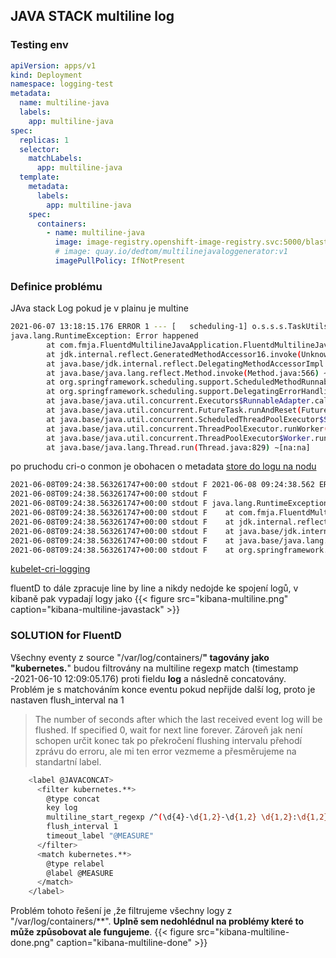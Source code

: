 ## JAVA STACK multiline log
### Testing env
```yaml
apiVersion: apps/v1
kind: Deployment
namespace: logging-test
metadata:
  name: multiline-java
  labels:
    app: multiline-java
spec:
  replicas: 1
  selector:
    matchLabels:
      app: multiline-java
  template:
    metadata:
      labels:
        app: multiline-java
    spec:
      containers:
        - name: multiline-java
          image: image-registry.openshift-image-registry.svc:5000/blaster/multilinejavaloggenerator:v1
          # image: quay.io/dedtom/multilinejavaloggenerator:v1
          imagePullPolicy: IfNotPresent
```
### Definice problému
JAva stack Log  pokud je v plainu je multine
```sh
2021-06-07 13:18:15.176 ERROR 1 --- [   scheduling-1] o.s.s.s.TaskUtils$LoggingErrorHandler    : Unexpected error occurred in scheduled task
java.lang.RuntimeException: Error happened
        at com.fmja.FluentdMultilineJavaApplication.FluentdMultilineJavaApplication.logException(FluentdMultilineJavaApplication.java:37) ~[classes!/:0.0.1-SNAPSHOT]
        at jdk.internal.reflect.GeneratedMethodAccessor16.invoke(Unknown Source) ~[na:na]
        at java.base/jdk.internal.reflect.DelegatingMethodAccessorImpl.invoke(DelegatingMethodAccessorImpl.java:43) ~[na:na]
        at java.base/java.lang.reflect.Method.invoke(Method.java:566) ~[na:na]
        at org.springframework.scheduling.support.ScheduledMethodRunnable.run(ScheduledMethodRunnable.java:84) ~[spring-context-5.3.3.jar!/:5.3.3]
        at org.springframework.scheduling.support.DelegatingErrorHandlingRunnable.run(DelegatingErrorHandlingRunnable.java:54) ~[spring-context-5.3.3.jar!/:5.3.3]
        at java.base/java.util.concurrent.Executors$RunnableAdapter.call(Executors.java:515) ~[na:na]
        at java.base/java.util.concurrent.FutureTask.runAndReset(FutureTask.java:305) ~[na:na]
        at java.base/java.util.concurrent.ScheduledThreadPoolExecutor$ScheduledFutureTask.run(ScheduledThreadPoolExecutor.java:305) ~[na:na]
        at java.base/java.util.concurrent.ThreadPoolExecutor.runWorker(ThreadPoolExecutor.java:1128) ~[na:na]
        at java.base/java.util.concurrent.ThreadPoolExecutor$Worker.run(ThreadPoolExecutor.java:628) ~[na:na]
        at java.base/java.lang.Thread.run(Thread.java:829) ~[na:na]
```
po pruchodu cri-o conmon je obohacen o metadata [store do logu  na nodu](/openshift/agregatelogging/log_snipets/#log-file-struct-on-fs) 

```sh
2021-06-08T09:24:38.563261747+00:00 stdout F 2021-06-08 09:24:38.562 ERROR 1 --- [   scheduling-1] o.s.s.s.TaskUtils$LoggingErrorHandler    : Unexpected error occurred in scheduled task
2021-06-08T09:24:38.563261747+00:00 stdout F
2021-06-08T09:24:38.563261747+00:00 stdout F java.lang.RuntimeException: Error happened
2021-06-08T09:24:38.563261747+00:00 stdout F    at com.fmja.FluentdMultilineJavaApplication.FluentdMultilineJavaApplication.logException(FluentdMultilineJavaApplication.java:37) ~[classes!/:0.0.1-SNAPSHOT]
2021-06-08T09:24:38.563261747+00:00 stdout F    at jdk.internal.reflect.GeneratedMethodAccessor16.invoke(Unknown Source) ~[na:na]
2021-06-08T09:24:38.563261747+00:00 stdout F    at java.base/jdk.internal.reflect.DelegatingMethodAccessorImpl.invoke(DelegatingMethodAccessorImpl.java:43) ~[na:na]
2021-06-08T09:24:38.563261747+00:00 stdout F    at java.base/java.lang.reflect.Method.invoke(Method.java:566) ~[na:na]
2021-06-08T09:24:38.563261747+00:00 stdout F    at org.springframework.scheduling.support.ScheduledMethodRunnable.run(ScheduledMethodRunnable.java:84) ~[spring-context-5.3.3.jar!/:5.3.3]
```
[kubelet-cri-logging](https://github.com/kubernetes/community/blob/master/contributors/design-proposals/node/kubelet-cri-logging.md)

fluentD to dále zpracuje line by line a nikdy nedojde ke spojení logů, v kibaně pak vypadají logy jako
{{< figure src="kibana-multiline.png" caption="kibana-multiline-javastack" >}}

### SOLUTION for FluentD 
Všechny eventy z source "/var/log/containers/**" tagovány jako "kubernetes.**" budou filtrovány na multiline regexp match (timestamp -2021-06-10 12:09:05.176) proti fieldu **log** a následně concatovány.  
Problém je s matchováním konce eventu pokud nepřijde další log, proto je nastaven flush_interval na 1
>The number of seconds after which the last received event log will be flushed. If specified 0, wait for next line forever.
Zároveň jak není schopen určit konec tak po překročení flushing intervalu přehodí zprávu do erroru, ale mi ten error vezmeme a přesměrujeme na standartní label.
  
  
```sh
    <label @JAVACONCAT>
      <filter kubernetes.**>
        @type concat
        key log
        multiline_start_regexp /^(\d{4}-\d{1,2}-\d{1,2} \d{1,2}:\d{1,2}:\d{1,2}.\d{0,3})/
        flush_interval 1
        timeout_label "@MEASURE"
      </filter>
      <match kubernetes.**>
        @type relabel
        @label @MEASURE
      </match>
    </label>
```
Problém tohoto řešení je ,že filtrujeme všechny logy z "/var/log/containers/**". **Uplně sem nedohlédnul na problémy které to může způsobovat ale fungujeme**.
{{< figure src="kibana-multiline-done.png" caption="kibana-multiline-done" >}}
